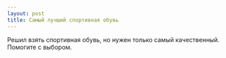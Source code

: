 ```yaml
---
layout: post 
title: Самый лучший спортивная обувь 
--- 
```

Решил взять спортивная обувь, но нужен только самый качественный. Помогите с выбором.
